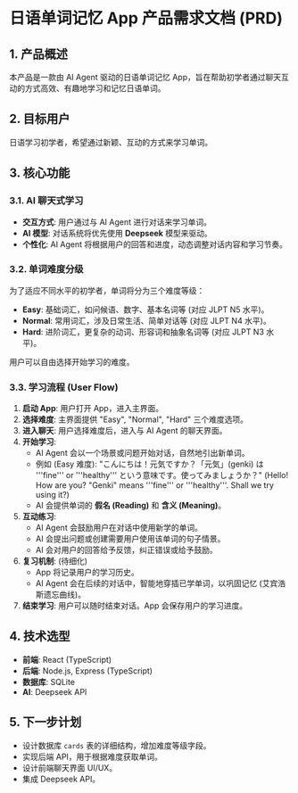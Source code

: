 # 日语单词记忆 App 产品需求文档 (PRD)

## 1. 产品概述

本产品是一款由 AI Agent 驱动的日语单词记忆 App，旨在帮助初学者通过聊天互动的方式高效、有趣地学习和记忆日语单词。

## 2. 目标用户

日语学习初学者，希望通过新颖、互动的方式来学习单词。

## 3. 核心功能

### 3.1. AI 聊天式学习

*   **交互方式**: 用户通过与 AI Agent 进行对话来学习单词。
*   **AI 模型**: 对话系统将优先使用 **Deepseek** 模型来驱动。
*   **个性化**: AI Agent 将根据用户的回答和进度，动态调整对话内容和学习节奏。

### 3.2. 单词难度分级

为了适应不同水平的初学者，单词将分为三个难度等级：

*   **Easy**: 基础词汇，如问候语、数字、基本名词等 (对应 JLPT N5 水平)。
*   **Normal**: 常用词汇，涉及日常生活、简单对话等 (对应 JLPT N4 水平)。
*   **Hard**: 进阶词汇，更复杂的动词、形容词和抽象名词等 (对应 JLPT N3 水平)。

用户可以自由选择开始学习的难度。

### 3.3. 学习流程 (User Flow)

1.  **启动 App**: 用户打开 App，进入主界面。
2.  **选择难度**: 主界面提供 "Easy", "Normal", "Hard" 三个难度选项。
3.  **进入聊天**: 用户选择难度后，进入与 AI Agent 的聊天界面。
4.  **开始学习**:
    *   AI Agent 会以一个场景或问题开始对话，自然地引出新单词。
    *   例如 (Easy 难度): "こんにちは！元気ですか？「元気」(genki) は '''fine''' or '''healthy''' という意味です。使ってみましょうか？" (Hello! How are you? "Genki" means '''fine''' or '''healthy'''. Shall we try using it?)
    *   AI 会提供单词的 **假名 (Reading)** 和 **含义 (Meaning)**。
5.  **互动练习**:
    *   AI Agent 会鼓励用户在对话中使用新学的单词。
    *   AI 会提出问题或创建需要用户使用该单词的句子情景。
    *   AI 会对用户的回答给予反馈，纠正错误或给予鼓励。
6.  **复习机制**: (待细化)
    *   App 将记录用户的学习历史。
    *   AI Agent 会在后续的对话中，智能地穿插已学单词，以巩固记忆 (艾宾浩斯遗忘曲线)。
7.  **结束学习**: 用户可以随时结束对话。App 会保存用户的学习进度。

## 4. 技术选型

*   **前端**: React (TypeScript)
*   **后端**: Node.js, Express (TypeScript)
*   **数据库**: SQLite
*   **AI**: Deepseek API

## 5. 下一步计划

*   设计数据库 `cards` 表的详细结构，增加难度等级字段。
*   实现后端 API，用于根据难度获取单词。
*   设计前端聊天界面 UI/UX。
*   集成 Deepseek API。